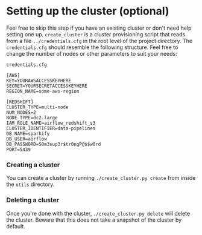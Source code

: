 # Setting up the cluster (optional)
Feel free to skip this step if you have an existing cluster or don't need help setting one up. `create_cluster`  is a cluster provisioning script that reads from a file `../credentials.cfg` in the root level of the project directory. The `credentials.cfg` should resemble the following structure. Feel free to change the number of nodes or other parameters to suit your needs:

`credentials.cfg`
```
[AWS]
KEY=YOURAWSACCESSKEYHERE
SECRET=YOURSECRETACCESSKEYHERE
REGION_NAME=some-aws-region

[REDSHIFT]
CLUSTER_TYPE=multi-node
NUM_NODES=2
NODE_TYPE=dc2.large
IAM_ROLE_NAME=airflow_redshift_s3
CLUSTER_IDENTIFIER=data-pipelines
DB_NAME=sparkify
DB_USER=airflow
DB_PASSWORD=S0m3sup3r$tr0ngP@$$w0rd
PORT=5439
```

### Creating a cluster
You can create a cluster by running `./create_cluster.py create` from inside the `utils` directory. 

### Deleting a cluster
Once you're done with the cluster, `./create_cluster.py delete` will delete the cluster. Beware that this does not take a snapshot of the cluster by default.
